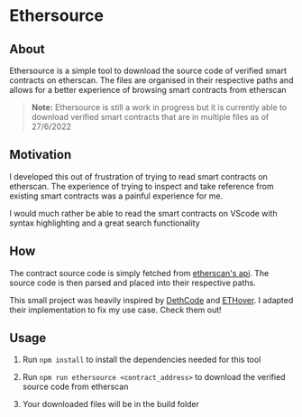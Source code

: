 # Ethersource

## About

Ethersource is a simple tool to download the source code of verified smart contracts on etherscan. The files are organised in their respective paths and allows for a better experience of browsing smart contracts from etherscan

> **Note:**
> Ethersource is still a work in progress but it is currently able to download verified smart contracts that are in multiple files as of 27/6/2022

## Motivation

I developed this out of frustration of trying to read smart contracts on etherscan. The experience of trying to inspect and take reference from existing smart contracts was a painful experience for me.

I would much rather be able to read the smart contracts on VScode with syntax highlighting and a great search functionality

## How

The contract source code is simply fetched from [etherscan's api](https://docs.etherscan.io/api-endpoints/contracts). The source code is then parsed and placed into their respective paths.

This small project was heavily inspired by [DethCode](https://github.com/dethcrypto/dethcode) and [ETHover](https://github.com/ConsenSys/vscode-ethover). I adapted their implementation to fix my use case. Check them out!

## Usage

1. Run `npm install` to install the dependencies needed for this tool

2. Run `npm run ethersource <contract_address>` to download the verified source code from etherscan

3. Your downloaded files will be in the build folder
